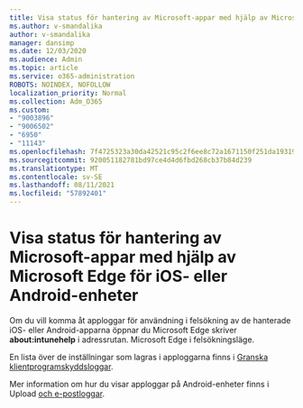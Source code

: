 ```yaml
---
title: Visa status för hantering av Microsoft-appar med hjälp av Microsoft Edge för iOS- eller Android-enheter
ms.author: v-smandalika
author: v-smandalika
manager: dansimp
ms.date: 12/03/2020
ms.audience: Admin
ms.topic: article
ms.service: o365-administration
ROBOTS: NOINDEX, NOFOLLOW
localization_priority: Normal
ms.collection: Adm_O365
ms.custom:
- "9003896"
- "9006502"
- "6950"
- "11143"
ms.openlocfilehash: 7f4725323a30da42521c95c2f6ee8c72a1671150f251da193199d140f17beb66
ms.sourcegitcommit: 920051182781bd97ce4d4d6fbd268cb37b84d239
ms.translationtype: MT
ms.contentlocale: sv-SE
ms.lasthandoff: 08/11/2021
ms.locfileid: "57892401"
---
```

# <a name="view-the-management-status-of-microsoft-apps-by-using-microsoft-edge-for-ios-or-android-devices"></a>Visa status för hantering av Microsoft-appar med hjälp av Microsoft Edge för iOS- eller Android-enheter

Om du vill komma åt apploggar för användning i felsökning av de hanterade iOS- eller Android-apparna öppnar du Microsoft Edge skriver **about:intunehelp** i adressrutan. Microsoft Edge i felsökningsläge.

En lista över de inställningar som lagras i apploggarna finns i [Granska klientprogramskyddsloggar](https://docs.microsoft.com/mem/intune/apps/app-protection-policy-settings-log).

Mer information om hur du visar apploggar på Android-enheter finns i Upload [och e-postloggar](https://docs.microsoft.com/mem/intune/user-help/send-logs-to-your-it-admin-by-email-android).
